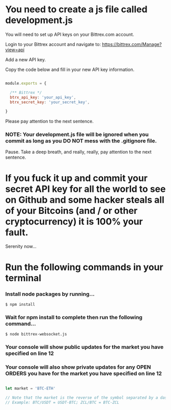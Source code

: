 # You need to create a js file called development.js

You will need to set up API keys on your Bittrex.com account.  

Login to your Bittrex account and navigate to: https://bittrex.com/Manage?view=api

Add a new API key.

Copy the code below and fill in your new API key information.  

```javascript

module.exports = {

  /** Bittrex */
  btrx_api_key: 'your_api_key',
  btrx_secret_key: 'your_secret_key',
  
}

```


Please pay attention to the next sentence.


### NOTE: Your development.js file will be ignored when you commit as long as you DO NOT mess with the .gitignore file. 


Pause. Take a deep breath, and really, really, pay attention to the next sentence. 


# If you fuck it up and commit your secret API key for all the world to see on Github and some hacker steals all of your Bitcoins (and / or other cryptocurrency) it is 100% your fault.


Serenity now...


# Run the following commands in your terminal

### Install node packages by running...

```
$ npm install
```

### Wait for npm install to complete then run the following command...

```
$ node bittrex-websocket.js
```

### Your console will show public updates for the market you have specified on line 12
### Your console will also show private updates for any OPEN ORDERS you have for the market you have specified on line 12

```javascript

let market = 'BTC-ETH'

// Note that the market is the reverse of the symbol separated by a dash. 
// Example: BTC/USDT = USDT-BTC; ZCL/BTC = BTC-ZCL

```